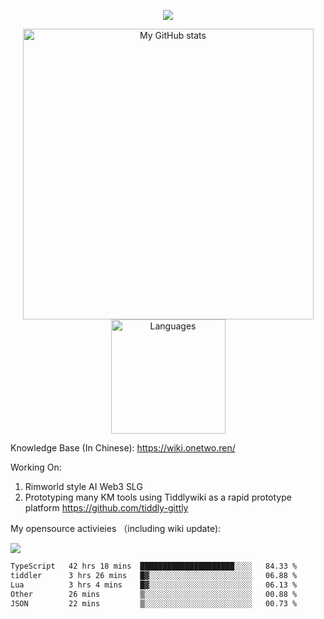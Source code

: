 <a href="https://github.com/linonetwo">
    <p align="center">
        <img src="https://github-profile-trophy.vercel.app/?username=linonetwo&column=7&theme=onedark"/>
    </p>
</a>
<a align="center" href="https://github.com/linonetwo">
  <p align="center">
    <img src="https://github-readme-stats.vercel.app/api?username=linonetwo&show_icons=true&count_private=true" alt="My GitHub stats" width="465"/>
    <img src="https://github-readme-stats.vercel.app/api/top-langs/?username=linonetwo&layout=compact&langs_count=10" alt="Languages" height="183">
  </p>
</a>

Knowledge Base (In Chinese): https://wiki.onetwo.ren/

Working On: 

1. Rimworld style AI Web3 SLG
1. Prototyping many KM tools using Tiddlywiki as a rapid prototype platform https://github.com/tiddly-gittly

My opensource activieies （including wiki update):

![](https://visitor-badge.glitch.me/badge?page_id=linonetwo.linonetwo)

<!--START_SECTION:waka-->

```txt
TypeScript   42 hrs 18 mins  █████████████████████░░░░   84.33 %
tiddler      3 hrs 26 mins   █▓░░░░░░░░░░░░░░░░░░░░░░░   06.88 %
Lua          3 hrs 4 mins    █▓░░░░░░░░░░░░░░░░░░░░░░░   06.13 %
Other        26 mins         ▒░░░░░░░░░░░░░░░░░░░░░░░░   00.88 %
JSON         22 mins         ▒░░░░░░░░░░░░░░░░░░░░░░░░   00.73 %
```

<!--END_SECTION:waka-->
